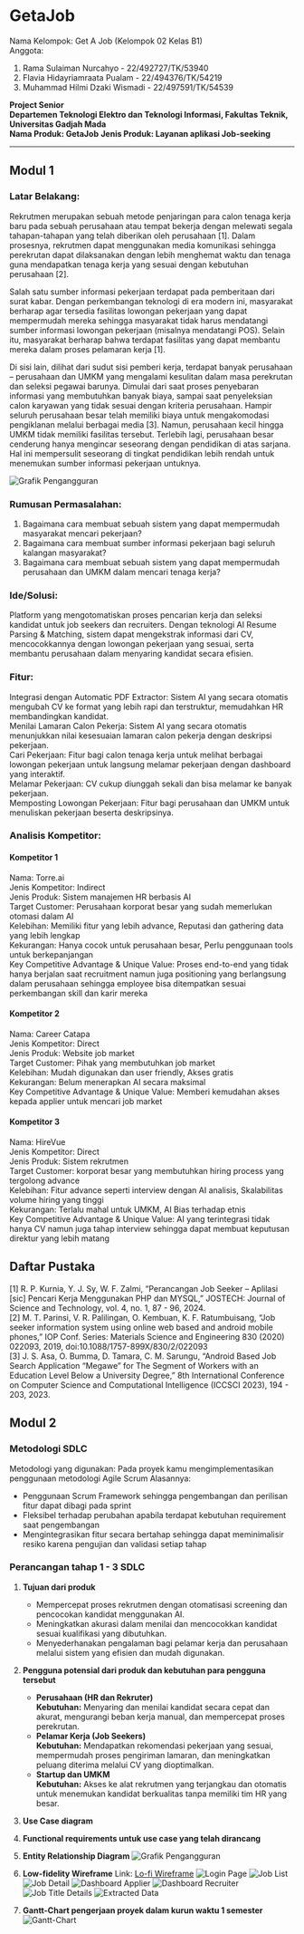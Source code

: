 # GetaJob

Nama Kelompok: Get A Job (Kelompok 02 Kelas B1)  
Anggota:

1. Rama Sulaiman Nurcahyo - 22/492727/TK/53940
2. Flavia Hidayriamraata Pualam - 22/494376/TK/54219
3. Muhammad Hilmi Dzaki Wismadi - 22/497591/TK/54539

**Project Senior**  
**Departemen Teknologi Elektro dan Teknologi Informasi, Fakultas Teknik, Universitas Gadjah Mada**  
**Nama Produk: GetaJob**
**Jenis Produk: Layanan aplikasi Job-seeking**

---

## Modul 1

### Latar Belakang:

Rekrutmen merupakan sebuah metode penjaringan para calon tenaga kerja baru pada sebuah perusahaan atau tempat bekerja dengan melewati segala tahapan-tahapan yang telah diberikan oleh perusahaan [1]. Dalam prosesnya, rekrutmen dapat menggunakan media komunikasi sehingga perekrutan dapat dilaksanakan dengan lebih menghemat waktu dan tenaga guna mendapatkan tenaga kerja yang sesuai dengan kebutuhan perusahaan [2].

Salah satu sumber informasi pekerjaan terdapat pada pemberitaan dari surat kabar. Dengan perkembangan teknologi di era modern ini, masyarakat berharap agar tersedia fasilitas lowongan pekerjaan yang dapat mempermudah mereka sehingga masyarakat tidak harus mendatangi sumber informasi lowongan pekerjaan (misalnya mendatangi POS). Selain itu, masyarakat berharap bahwa terdapat fasilitas yang dapat membantu mereka dalam proses pelamaran kerja [1].

Di sisi lain, dilihat dari sudut sisi pemberi kerja, terdapat banyak perusahaan – perusahaan dan UMKM yang mengalami kesulitan dalam masa perekrutan dan seleksi pegawai barunya. Dimulai dari saat proses penyebaran informasi yang membutuhkan banyak biaya, sampai saat penyeleksian calon karyawan yang tidak sesuai dengan kriteria perusahaan.
Hampir seluruh perusahaan besar telah memiliki biaya untuk mengakomodasi pengiklanan melalui berbagai media [3]. Namun, perusahaan kecil hingga UMKM tidak memiliki fasilitas tersebut. Terlebih lagi, perusahaan besar cenderung hanya mengincar seseorang dengan pendidikan di atas sarjana. Hal ini mempersulit seseorang di tingkat pendidikan lebih rendah untuk menemukan sumber informasi pekerjaan untuknya.

![Grafik Pengangguran](static/images/GrafikPengangguran.png)

### Rumusan Permasalahan:

1. Bagaimana cara membuat sebuah sistem yang dapat mempermudah masyarakat mencari pekerjaan?
2. Bagaimana cara membuat sumber informasi pekerjaan bagi seluruh kalangan masyarakat?
3. Bagaimana cara membuat sebuah sistem yang dapat mempermudah perusahaan dan UMKM dalam mencari tenaga kerja?

### Ide/Solusi:

Platform yang mengotomatiskan proses pencarian kerja dan seleksi kandidat untuk job seekers dan recruiters. Dengan teknologi AI Resume Parsing & Matching, sistem dapat mengekstrak informasi dari CV, mencocokkannya dengan lowongan pekerjaan yang sesuai, serta membantu perusahaan dalam menyaring kandidat secara efisien.

### Fitur:

Integrasi dengan Automatic PDF Extractor: Sistem AI yang secara otomatis mengubah CV ke format yang lebih rapi dan terstruktur, memudahkan HR membandingkan kandidat.  
Menilai Lamaran Calon Pekerja: Sistem AI yang secara otomatis menunjukkan nilai kesesuaian lamaran calon pekerja dengan deskripsi pekerjaan.  
Cari Pekerjaan: Fitur bagi calon tenaga kerja untuk melihat berbagai lowongan pekerjaan untuk langsung melamar pekerjaan dengan dashboard yang interaktif.  
Melamar Pekerjaan: CV cukup diunggah sekali dan bisa melamar ke banyak pekerjaan.  
Memposting Lowongan Pekerjaan: Fitur bagi perusahaan dan UMKM untuk menuliskan pekerjaan beserta deskripsinya.

### Analisis Kompetitor:

#### Kompetitor 1

Nama: Torre.ai  
Jenis Kompetitor: Indirect  
Jenis Produk: Sistem manajemen HR berbasis AI  
Target Customer: Perusahaan korporat besar yang sudah memerlukan otomasi dalam AI  
Kelebihan: Memiliki fitur yang lebih advance, Reputasi dan gathering data yang lebih lengkap  
Kekurangan: Hanya cocok untuk perusahaan besar, Perlu penggunaan tools untuk berkepanjangan  
Key Competitive Advantage & Unique Value: Proses end-to-end yang tidak hanya berjalan saat recruitment namun juga positioning yang berlangsung dalam perusahaan sehingga employee bisa ditempatkan sesuai perkembangan skill dan karir mereka

#### Kompetitor 2

Nama: Career Catapa  
Jenis Kompetitor: Direct  
Jenis Produk: Website job market  
Target Customer: Pihak yang membutuhkan job market  
Kelebihan: Mudah digunakan dan user friendly, Akses gratis  
Kekurangan: Belum menerapkan AI secara maksimal  
Key Competitive Advantage & Unique Value: Memberi kemudahan akses kepada applier untuk mencari job market

#### Kompetitor 3

Nama: HireVue  
Jenis Kompetitor: Direct  
Jenis Produk: Sistem rekrutmen  
Target Customer: korporat besar yang membutuhkan hiring process yang tergolong advance  
Kelebihan: Fitur advance seperti interview dengan AI analisis, Skalabilitas volume hiring yang tinggi  
Kekurangan: Terlalu mahal untuk UMKM, AI Bias terhadap etnis  
Key Competitive Advantage & Unique Value: AI yang terintegrasi tidak hanya CV namun juga tahap interview sehingga dapat membuat keputusan direktur yang lebih matang

## Daftar Pustaka

[1] R. P. Kurnia, Y. J. Sy, W. F. Zalmi, “Perancangan Job Seeker – Aplilasi [sic] Pencari Kerja Menggunakan PHP dan MYSQL,” JOSTECH: Journal of Science and Technology, vol. 4, no. 1, 87 - 96, 2024.  
[2] M. T. Parinsi, V. R. Palilingan, O. Kembuan, K. F. Ratumbuisang, “Job seeker information system using online web based and android mobile phones,” IOP Conf. Series: Materials Science and Engineering 830 (2020) 022093, 2019, doi:10.1088/1757-899X/830/2/022093  
[3] J. S. Asa, O. Bumma, D. Tamara, C. M. Sarungu, “Android Based Job Search Application “Megawe” for The Segment of Workers with an Education Level Below a University Degree,” 8th International Conference on Computer Science and Computational Intelligence (ICCSCI 2023), 194 - 203, 2023.

## Modul 2

### Metodologi SDLC

Metodologi yang digunakan: Pada proyek kamu mengimplementasikan penggunaan metodologi Agile Scrum
Alasannya:

- Penggunaan Scrum Framework sehingga pengembangan dan perilisan fitur dapat dibagi pada sprint
- Fleksibel terhadap perubahan apabila terdapat kebutuhan requirement saat pengembangan
- Mengintegrasikan fitur secara bertahap sehingga dapat meminimalisir resiko karena pengujian dan validasi setiap tahap

### Perancangan tahap 1 - 3 SDLC

1. **Tujuan dari produk**

   - Mempercepat proses rekrutmen dengan otomatisasi screening dan pencocokan kandidat menggunakan AI.
   - Meningkatkan akurasi dalam menilai dan mencocokkan kandidat sesuai kualifikasi yang dibutuhkan.
   - Menyederhanakan pengalaman bagi pelamar kerja dan perusahaan melalui sistem yang efisien dan mudah digunakan.

2. **Pengguna potensial dari produk dan kebutuhan para pengguna tersebut**

   - **Perusahaan (HR dan Rekruter)**  
     **Kebutuhan:** Menyaring dan menilai kandidat secara cepat dan akurat, mengurangi beban kerja manual, dan mempercepat proses perekrutan.
   - **Pelamar Kerja (Job Seekers)**  
     **Kebutuhan:** Mendapatkan rekomendasi pekerjaan yang sesuai, mempermudah proses pengiriman lamaran, dan meningkatkan peluang diterima melalui CV yang dioptimalkan.
   - **Startup dan UMKM**  
     **Kebutuhan:** Akses ke alat rekrutmen yang terjangkau dan otomatis untuk menemukan kandidat berkualitas tanpa memiliki tim HR yang besar.

3. **Use Case diagram**
4. **Functional requirements untuk use case yang telah dirancang**

5. **Entity Relationship Diagram**
   ![Grafik Pengangguran](static/images/ERD%20Senpro.drawio.png)
6. **Low-fidelity Wireframe**
   Link: [Lo-fi Wireframe](https://www.figma.com/design/NZVaTCmaFTqb4o9PoBJ0Bk/SenPro?node-id=1-3&t=x75r4jDMdxy2eIj3-1)
   ![Login Page](static/images/LoginCustomer.png)
   ![Job List](static/images/HeroApplier.png)
   ![Job Detail](static/images/JobDetails.png)
   ![Dashboard Applier](static/images/DashboardApplier.png)
   ![Dashboard Recruiter](static/images/DashboardRecruiterOverview.png)
   ![Job Title Details](static/images/JobTitleDetails.png)
   ![Extracted Data](static/images/ScoutApplier.png)

7. **Gantt-Chart pengerjaan proyek dalam kurun waktu 1 semester**
   ![Gantt-Chart](static/images/GanttChart.png)
